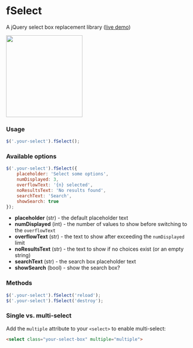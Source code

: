 # fSelect
A jQuery select box replacement library ([live demo](https://facetwp.com/wp-content/plugins/facetwp/assets/vendor/fSelect/test.html))

<img src="http://i.imgur.com/yXOv8DG.png" width="208" height="223" />

### Usage

```javascript
$('.your-select').fSelect();
```

### Available options

```js
$('.your-select').fSelect({
    placeholder: 'Select some options',
    numDisplayed: 3,
    overflowText: '{n} selected',
    noResultsText: 'No results found',
    searchText: 'Search',
    showSearch: true
});
```

* **placeholder** (str) - the default placeholder text
* **numDisplayed** (int) - the number of values to show before switching to the `overflowText`
* **overflowText** (str) - the text to show after exceeding the `numDisplayed` limit
* **noResultsText** (str) - the text to show if no choices exist (or an empty string)
* **searchText** (str) - the search box placeholder text
* **showSearch** (bool) - show the search box?

### Methods

```js
$('.your-select').fSelect('reload');
$('.your-select').fSelect('destroy');
```

### Single vs. multi-select

Add the `multiple` attribute to your `<select>` to enable multi-select:

```html
<select class="your-select-box" multiple="multiple">
```
